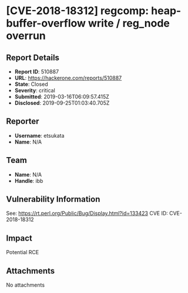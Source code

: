 # [CVE-2018-18312] regcomp: heap-buffer-overflow write / reg_node overrun

## Report Details
- **Report ID**: 510887
- **URL**: https://hackerone.com/reports/510887
- **State**: Closed
- **Severity**: critical
- **Submitted**: 2019-03-16T06:09:57.415Z
- **Disclosed**: 2019-09-25T01:03:40.705Z

## Reporter
- **Username**: etsukata
- **Name**: N/A

## Team
- **Name**: N/A
- **Handle**: ibb

## Vulnerability Information
See: https://rt.perl.org/Public/Bug/Display.html?id=133423
CVE ID: CVE-2018-18312

## Impact

Potential RCE

## Attachments
No attachments
